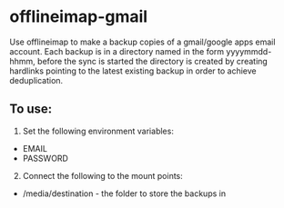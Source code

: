 # offlineimap-gmail
Use offlineimap to make a backup copies of a gmail/google apps email account.
Each backup is in a directory named in the form yyyymmdd-hhmm, before the sync is started the directory is created by creating hardlinks pointing to the latest existing backup in order to achieve deduplication.


## To use:
1. Set the following environment variables:
  * EMAIL
  * PASSWORD
2. Connect the following to the mount points:
  * /media/destination - the folder to store the backups in

